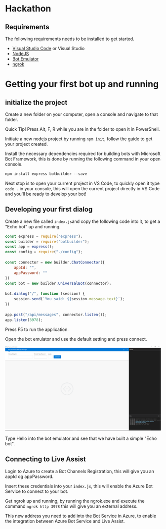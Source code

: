 # Hackathon
## Requirements

The following requirements needs to be installed to get started.

* [Visual Studio Code](https://code.visualstudio.com/) or Visual Studio
* [NodeJS](https://nodejs.org/en/)
* [Bot Emulator](https://github.com/Microsoft/BotFramework-Emulator/releases)
* [ngrok](https://ngrok.com/)

# Getting your first bot up and running

## initialize the project
Create a new folder on your computer, open a console and navigate to that folder.

Quick Tip!
Press Alt, F, R while you are in the folder to open it in PowerShell.

Initiate a new nodejs project by running ```npm init```, follow the guide to get your project created.

Install the necessary dependencies required for building bots with Microsoft Bot Framework, this is done by running the following command in your open console.

```js
npm install express botbuilder --save
```

Next stop is to open your current project in VS Code, to quickly open it type ```code .``` in your console, this will open the current project directly in VS Code and you'll be ready to develop your bot!

## Developing your first dialog

Create a new file called ```index.js```and copy the following code into it, to get a "Echo bot" up and running.

```js
const express = require("express");
const builder = require("botbuilder");
const app = express();
const config = require("./config");

const connector = new builder.ChatConnector({
    appId: "",
    appPassword: ""
})
const bot = new builder.UniversalBot(connector);

bot.dialog("/", function (session) {
    session.send(`You said: ${session.message.text}`);
})

app.post("/api/messages", connector.listen());
app.listen(3978);
```

Press F5 to run the application.

Open the bot emulator and use the default setting and press connect.

![Bot Emulator](img/emulator.png)

Type Hello into the bot emulator and see that we have built a simple "Echo bot".

## Connecting to Live Assist

Login to Azure to create a Bot Channels Registration, this will give you an appId og appPassword.

Insert these credentials into your ```index.js```, this will enable the Azure Bot Service to connect to your bot.

Get ngrok up and running, by running the ngrok.exe and execute the command ```ngrok http 3978``` this will give you an external address.

This new address you need to add into the Bot Service in Azure, to enable the integration between Azure Bot Service and Live Assist. 